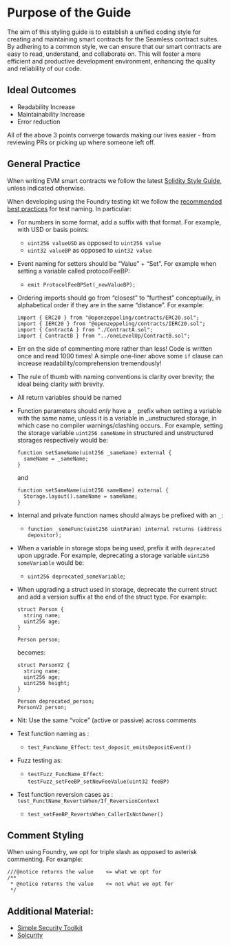 # Purpose of the Guide

The aim of this styling guide is to establish a unified coding style for creating and maintaining smart contracts for the Seamless contract suites. By adhering to a common style, we can ensure that our smart contracts are easy to read, understand, and collaborate on. This will foster a more efficient and productive development environment, enhancing the quality and reliability of our code.

## Ideal Outcomes

- Readability Increase
- Maintainability Increase
- Error reduction

All of the above 3 points converge towards making our lives easier - from reviewing PRs or picking up where someone left off.

## General Practice

When writing EVM smart contracts we follow the latest [Solidity Style Guide](https://soliditylang.org/docs/style-guide.html), unless indicated otherwise.

When developing using the Foundry testing kit we follow the [recommended best practices](https://book.getfoundry.sh/tutorials/best-practices?highlight=best%20p#tests) for test naming. In particular:

- For numbers in some format, add a suffix with that format. For example, with USD or basis points:
  - `uint256 valueUSD` as opposed to `uint256 value`
  - `uint32 valueBP` as opposed to `uint32 value`

- Event naming for setters should be “Value” + “Set”. For example when setting a variable called protocolFeeBP:
  - `emit ProtocolFeeBPSet(_newValueBP);`

- Ordering imports should go from “closest” to “furthest” conceptually, in alphabetical order if they are in the same “distance”. For example:
  ```
  import { ERC20 } from "@openzeppeling/contracts/ERC20.sol";
  import { IERC20 } from "@openzeppeling/contracts/IERC20.sol";
  import { ContractA } from "./ContractA.sol";
  import { ContractB } from "../oneLevelUp/ContractB.sol";
  ```

- Err on the side of commenting more rather than less! Code is written once and read 1000 times! A simple one-liner above some `if` clause can increase readability/comprehension tremendously!

- The rule of thumb with naming conventions is clarity over brevity; the ideal being clarity _with_ brevity.

- All return variables should be named

- Function parameters should _only_ have a `_` prefix when setting a variable with the same name, unless it is a variable in _unstructured storage, in which case no compiler warnings/clashing occurs.. For example, setting the storage variable `uint256 sameName` in structured and unstructured storages respectively would be:
    ```
    function setSameName(uint256 _sameName) external {
      sameName = _sameName;
    }
    ```

    and

    ```
    function setSameName(uint256 sameName) external {
      Storage.layout().sameName = sameName;
    }
    ```

- Internal and private function names should always be prefixed with an `_`:
    - `function _someFunc(uint256 uintParam) internal returns (address depositor);`

- When a variable in storage stops being used, prefix it with `deprecated` upon upgrade. For example, deprecating a storage variable `uint256 someVariable` would be:
  - `uint256 deprecated_someVariable`;

- When upgrading a struct used in storage, deprecate the current struct and add a version suffix at the end of the struct type. For example:
  ```
  struct Person {
    string name;
    uint256 age;
  }

  Person person;
  ```
  becomes:

  ```
  struct PersonV2 {
    string name;
    uint256 age;
    uint256 height;
  }

  Person deprecated_person;
  PersonV2 person;
  ```
  
- Nit: Use the same “voice” (active or passive) across comments

- Test function naming as :
  - `test_FuncName_Effect`: `test_deposit_emitsDepositEvent()`
- Fuzz testing as:
  - `testFuzz_FuncName_Effect`: `testFuzz_setFeeBP_setNewFeeValue(uint32 feeBP)`
- Test function reversion cases as : `test_FunctName_RevertsWhen/If_ReversionContext`
  - `test_setFeeBP_RevertsWhen_CallerIsNotOwner()`

## Comment Styling
When using Foundry, we opt for triple slash as opposed to asterisk commenting. For example:
```solidity
///@notice returns the value    <= what we opt for
/**
 * @notice returns the value    <= not what we opt for
 */
 ```


## Additional Material:
- [Simple Security Toolkit](https://github.com/nascentxyz/simple-security-toolkit)
- [Solcurity](https://github.com/transmissions11)
